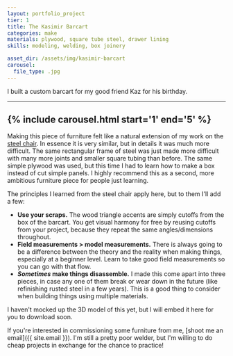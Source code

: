 ```yaml
---
layout: portfolio_project
tier: 1
title: The Kasimir Barcart
categories: make
materials: plywood, square tube steel, drawer lining
skills: modeling, welding, box joinery

asset_dir: /assets/img/kasimir-barcart
carousel:
  file_type: .jpg
---
```


I built a custom barcart for my good friend Kaz for his birthday.

----
{% include carousel.html start='1' end='5' %}
----
Making this piece of furniture felt like a natural extension of my work on the [steel chair](/make/steel-plywood-chair). In essence it is very similar, but in details it was much more difficult. The same rectangular frame of steel was just made more difficult with many more joints and smaller square tubing than before. The same simple plywood was used, but this time I had to learn how to make a box instead of cut simple panels. I highly recommend this as a second, more ambitious furniture piece for people just learning.

The principles I learned from the steel chair apply here, but to them I'll add a few:
  - **Use your scraps.** The wood triangle accents are simply cutoffs from the box of the barcart. You get visual harmony for free by reusing cutoffs from your project, because they repeat the same angles/dimensions throughout.
  - **Field measurements > model measurements.** There is always going to be a difference between the theory and the reality when making things, especially at a beginner level. Learn to take good field measurements so you can go with that flow.
  - **_Sometimes_ make things disassemble.** I made this come apart into three pieces, in case any one of them break or wear down in the future (like refinishing rusted steel in a few years). This is a good thing to consider when building things using multiple materials.

I haven't mocked up the 3D model of this yet, but I will embed it here for you to download soon.

If you're interested in commissioning some furniture from me, [shoot me an email]({{ site.email }}). I'm still a pretty poor welder, but I'm willing to do cheap projects in exchange for the chance to practice!
